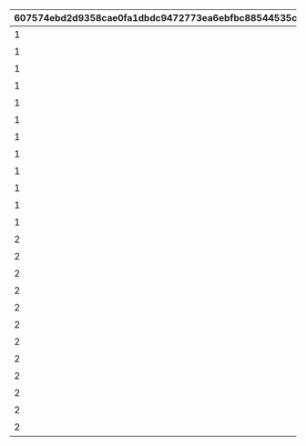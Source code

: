 |607574ebd2d9358cae0fa1dbdc9472773ea6ebfbc88544535c937fe03394c65e|eca0e65ac5e87e17a79ac98db9d01712f534c0f7173f92f4be6e8551b395f6df|d8986b7d888c80b878ae53e49a97ebced1d7b8b0e21abadc2001ee259f3c22a4|2aa8ecc18e445afca2079ab98dc3c93b222212f16d3b1777140c620918130fc5|f23b36804a13bc4fd3ad01342ceea8fe22240175fedd0e5444c70abcd245e35d|e0841cde43b8db897aafbdc05ab14565d5f05a9504df44c455ab584b20c6893f|06dcc56d7685fe1036bb0d539d61ac8489092b09eb0643ceae5075c0cabebd2e|
| --- | --- | --- | --- | --- | --- | --- |
|1|10|累計スコアを2500pt 獲得しよう|101|91002|8|2500|
|1|10|累計スコアを5000pt 獲得しよう|102|91002|8|5000|
|1|10|累計スコアを10000pt 獲得しよう|103|91002|8|10000|
|1|10|累計スコアを12500pt 獲得しよう|104|91002|8|12500|
|1|10|累計スコアを15000pt 獲得しよう|105|91002|8|15000|
|1|10|累計スコアを20000pt 獲得しよう|106|91002|8|20000|
|1|10|累計スコアを25000pt 獲得しよう|107|91002|8|25000|
|1|10|累計スコアを30000pt 獲得しよう|108|91002|8|30000|
|1|10|累計スコアを35000pt 獲得しよう|109|91002|8|35000|
|1|10|累計スコアを40000pt 獲得しよう|110|91002|8|40000|
|1|10|累計スコアを45000pt 獲得しよう|111|91002|8|45000|
|1|1|累計スコアを50000pt 獲得しよう|112|11001302|15|50000|
|2|10|累計スコアを2500pt 獲得しよう|201|91002|8|2500|
|2|10|累計スコアを5000pt 獲得しよう|202|91002|8|5000|
|2|10|累計スコアを10000pt 獲得しよう|203|91002|8|10000|
|2|10|累計スコアを12500pt 獲得しよう|204|91002|8|12500|
|2|10|累計スコアを15000pt 獲得しよう|205|91002|8|15000|
|2|10|累計スコアを20000pt 獲得しよう|206|91002|8|20000|
|2|10|累計スコアを25000pt 獲得しよう|207|91002|8|25000|
|2|10|累計スコアを30000pt 獲得しよう|208|91002|8|30000|
|2|10|累計スコアを35000pt 獲得しよう|209|91002|8|35000|
|2|10|累計スコアを40000pt 獲得しよう|210|91002|8|40000|
|2|10|累計スコアを45000pt 獲得しよう|211|91002|8|45000|
|2|1|累計スコアを50000pt 獲得しよう|212|11001303|15|50000|